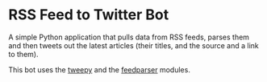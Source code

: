 # RSS Feed to Twitter Bot

A simple Python application that pulls data from RSS feeds, parses them and then tweets out the latest articles (their titles, and the source and a link to them).

This bot uses the [tweepy](https://www.tweepy.org) and the [feedparser](https://github.com/kurtmckee/feedparser) modules.